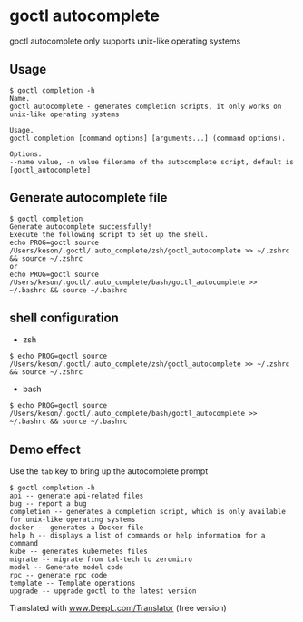 # goctl autocomplete
goctl autocomplete only supports unix-like operating systems

## Usage
```shell
$ goctl completion -h
Name.
goctl autocomplete - generates completion scripts, it only works on unix-like operating systems

Usage.
goctl completion [command options] [arguments...] (command options).

Options.
--name value, -n value filename of the autocomplete script, default is [goctl_autocomplete]
```

## Generate autocomplete file
```shell
$ goctl completion
Generate autocomplete successfully!
Execute the following script to set up the shell.
echo PROG=goctl source /Users/keson/.goctl/.auto_complete/zsh/goctl_autocomplete >> ~/.zshrc && source ~/.zshrc
or
echo PROG=goctl source /Users/keson/.goctl/.auto_complete/bash/goctl_autocomplete >> ~/.bashrc && source ~/.bashrc
```

## shell configuration
* zsh
```shell
$ echo PROG=goctl source /Users/keson/.goctl/.auto_complete/zsh/goctl_autocomplete >> ~/.zshrc && source ~/.zshrc
```
* bash
```shell
$ echo PROG=goctl source /Users/keson/.goctl/.auto_complete/bash/goctl_autocomplete >> ~/.bashrc && source ~/.bashrc
```

## Demo effect
Use the `tab` key to bring up the autocomplete prompt

```shell
$ goctl completion -h
api -- generate api-related files
bug -- report a bug
completion -- generates a completion script, which is only available for unix-like operating systems
docker -- generates a Docker file
help h -- displays a list of commands or help information for a command
kube -- generates kubernetes files
migrate -- migrate from tal-tech to zeromicro
model -- Generate model code
rpc -- generate rpc code
template -- Template operations
upgrade -- upgrade goctl to the latest version
```

Translated with www.DeepL.com/Translator (free version)